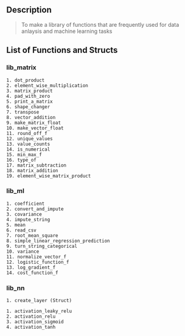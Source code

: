 ## Description
> To make a library of functions that are frequently used for data anlaysis and machine learning tasks

## List of Functions and Structs
### lib_matrix
    1. dot_product
    2. element_wise_multiplication
    3. matrix_product
    4. pad_with_zero
    5. print_a_matrix
    6. shape_changer
    7. transpose
    8. vector_addition
    9. make_matrix_float
    10. make_vector_float
    11. round_off_f
    12. unique_values
    13. value_counts
    14. is_numerical
    15. min_max_f
    16. type_of
    17. matrix_subtraction
    18. matrix_addition
    19. element_wise_matrix_product
### lib_ml
    1. coefficient
    2. convert_and_impute
    3. covariance
    4. impute_string
    5. mean
    6. read_csv
    7. root_mean_square
    8. simple_linear_regression_prediction
    9. turn_string_categorical
    10. variance
    11. normalize_vector_f
    12. logistic_function_f
    13. log_gradient_f
    14. cost_function_f
### lib_nn
    1. create_layer (Struct)

    1. activation_leaky_relu
    2. activation_relu
    3. activation_sigmoid
    4. activation_tanh